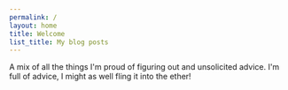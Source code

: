```yaml
---
permalink: /
layout: home
title: Welcome
list_title: My blog posts
---
```


A mix of all the things I'm proud of figuring out and unsolicited advice. I'm full of advice, I might as well fling it into the ether! 
